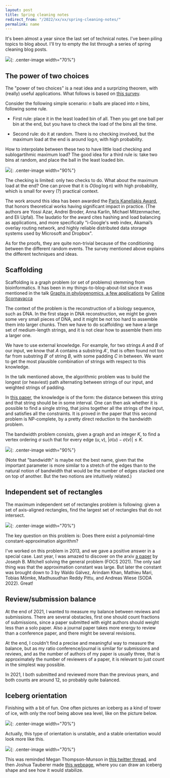 ```yaml
---
layout: post
title: Spring cleaning notes
redirect_from: "/2022/xx/xx/spring-cleaning-notes/"
permalink: name
---
```


It's been almost a year since the last set of technical notes. I've been 
piling topics to blog about. I'll try to empty the list through a series of 
spring cleaning blog posts. 

![](../assets/spring-cleaning.jpg){: .center-image width="70%"}


## The power of two choices

The "power of two choices" is a neat idea and a surprizing theorem, with
(really) useful applications.
What follows is based on 
[this survey](http://libeccio.di.unisa.it/ASDII/2006/Approf/mitzenmacher.pdf).

Consider the following simple scenario: $n$ balls are placed into $n$ bins, 
following some rule. 

* First rule: place it in the least loaded bin of all. Then you get one ball
per bin at the end, but you have to check the load of the bins all the time.

* Second rule: do it at random. There is no checking involved, but the 
maximum load at the end is around $\log n$, with high probability.

How to interpolate between these two to have little load checking and 
sublogartihmic maximum load? 
The good idea for a third rule is: take two bins at random, and place the 
ball in the least loaded bin. 


![](../assets/balls-bins.png){: .center-image width="90%"}

The checking is limited: only two checks to 
do. What about the maximum load at the end? One can prove that it is 
$O(\log \log n)$ with high probability, which is small for every (?) 
practical context. 

The work around this idea has been awarded the 
[Paris Kanellakis Award](https://en.wikipedia.org/wiki/Paris_Kanellakis_Award), 
that honors theoretical works having significant impact in practice. 
(The authors are Yossi Azar, Andrei Broder, Anna Karlin, Michael Mitzenmacher, 
and Eli Upfal). The laudatio for the award cites hashing 
and load balancing as applications, and more specifically "i-Google's web 
index, Akamai’s overlay routing network, and highly reliable distributed 
data storage systems used by Microsoft and Dropbox".
 
As for the proofs, they are quite non-trivial because of the conditioning 
between the different random events. The survey mentioned above explains the 
different techniques and ideas.

## Scaffolding

Scaffolding is a graph problem (or set of problems) stemming from 
bioinformatics. It has been in my things-to-blog-about-list since it was 
mentioned in the talk 
[Graphs in phylogenomics, a few applications](https://www-sop.inria.fr/coati/events/JGA2020/presentation/mardi-aprem/44-Scornavacca.Celine.pdf) by 
[Celine Scornavacca](https://sites.google.com/view/celinescornavacca)

The context of the problem is the reconstruction of a biology sequence, such 
as DNA. In the first stage in DNA reconstruction, we might be given some 
very small pieces of DNA, and it might be not too hard to assemble them 
into larger chunks. Then we have to do scaffolding: we have a large set of 
medium-length strings, and it is not clear how to assemble them into a 
larger one. 

We have to use external knowledge. For example, for two strings $A$ and $B$
of our input, we know that $A$ contains a substring $A'$, that is 
often found not too far from substring $B'$ of string $B$, with some padding 
$C$ in between. We want to get the most plausible combination of strings 
with respect to this knowledge.

In the talk mentioned above, the algorithmic problem was to build
the longest (or heaviest) path alternating between strings of our input, 
and weighted strings of padding. 

In 
[this paper](https://publications.mpi-cbg.de/Huson_2002_6349.pdf), 
the knowledge is of the form: the distance between this string and that 
string should be in some interval. One can then ask whether it 
is possible to find a single string, that joins together all the strings of 
the input, and satisfies all the constraints. 
It is proved in the paper 
that this second problem is NP-complete, by a pretty direct reduction to 
the bandwidth problem. 

The bandwidth problem consists, given a graph and an integer $K$, to find a
vertex ordering $\sigma$ such that for every edge $(u,v)$, 
$|\sigma(u)-\sigma(v)|\leq K$.


![](../assets/scafolding.png){: .center-image width="90%"}

(Note that "bandwidth" is maybe not the best name, given that the important 
parameter is more similar to a stretch of the edges than to the natural 
notion of bandwidth that would be the number of edges stacked one on top of 
another. But the two notions are intuitively related.)


## Independent set of rectangles

The maximum independent set of rectangles problem is following: given a set of
axis-aligned rectangles, find the largest set of rectangles that do not 
intersect. 

![](../assets/independent-rectangles.png){: .center-image width="70%"}

The key question on this problem is: Does there exist a polynomial-time
constant-approximation algorithm?

I've worked on this problem in 2013, and we gave a positive answer in a 
special case. Last year, I was amazed to discover on the arxiv 
[a paper](https://arxiv.org/pdf/2101.00326.pdf) 
by Joseph B. Mitchell solving the general problem (FOCS 2021). 
The only sad thing was that the approximation constant was large. 
But later the constant was brought down to 3 by Waldo Gálvez, Arindam Khan, 
Mathieu Mari, Tobias Mömke, Madhusudhan Reddy Pittu, and Andreas Wiese 
(SODA 2022). Great!

## Review/submission balance		

At the end of 2021, I wanted to measure my balance between reviews and 
submissions. There are several obstacles, first one should count fractions 
of submissions, since a paper submitted with eight authors should weight less
than a solo paper. Also a journal paper takes more energy to review than 
a conference paper, and there might be several revisions. 

At the end, I couldn't find a precise and meaningful way to measure the 
balance, but as my ratio conference/journal is similar for submissions and
reviews, and as the number of authors of my paper is usually three, that 
is approximately the number of reviewers of a paper, it is relevant to just 
count in the simplest way possible. 

In 2021, I both submitted and reviewed more than the previous years, and 
both counts are around 12, so probably quite balanced.
 

## Iceberg orientation

Finishing with a bit of fun. One often pictures an iceberg as a kind of 
tower of ice, with only the roof being above sea level, like on the picture 
below. 

![](../assets/iceberg-1.png){: .center-image width="70%"}

Actually, this type of orientation is unstable, and a stable orientation 
would look more like this.

![](../assets/iceberg-2.png){: .center-image width="70%"}

This was reminded Megan Thompson-Munson in
[this twitter thread](https://twitter.com/GlacialMeg/status/1362557149147058178?ref_src=twsrc%5Etfw), 
and then Joshua Tauberer made 
[this webpage](https://joshdata.me/iceberger.html), where you can draw an 
iceberg shape and see how it would stabilize.


